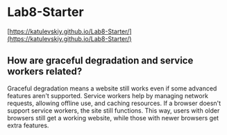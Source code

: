 # Lab8-Starter

[https://katulevskiy.github.io/Lab8-Starter/](https://katulevskiy.github.io/Lab8-Starter/)

## How are graceful degradation and service workers related?

Graceful degradation means a website still works even if some advanced features aren't supported. Service workers help by managing network requests, allowing offline use, and caching resources. If a browser doesn't support service workers, the site still functions. This way, users with older browsers still get a working website, while those with newer browsers get extra features.
